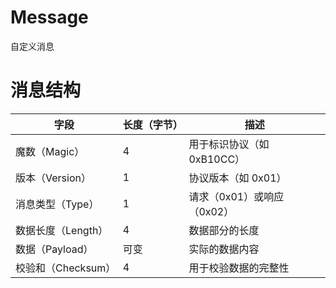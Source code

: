 # Message

自定义消息

# 消息结构

| 字段               | 长度（字节） | 描述                       |
| ------------------ | ------------ | -------------------------- |
| 魔数（Magic）      | 4            | 用于标识协议（如 0xB10CC） |
| 版本（Version）    | 1            | 协议版本（如 0x01）        |
| 消息类型（Type）   | 1            | 请求（0x01）或响应（0x02） |
| 数据长度（Length） | 4            | 数据部分的长度             |
| 数据（Payload）    | 可变         | 实际的数据内容             |
| 校验和（Checksum） | 4            | 用于校验数据的完整性       |
